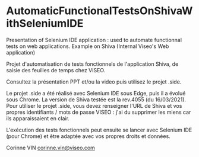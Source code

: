 # AutomaticFunctionalTestsOnShivaWithSeleniumIDE
Presentation of Selenium IDE application : used to automate functionnal tests on web applications. Example on Shiva (Internal Viseo's Web application)

Projet d'automatisation de tests fonctionnels de l'application Shiva, de saisie des feuilles de temps chez VISEO.

Consultez la présentation PPT et/ou la video puis utilisez le projet .side.

Le projet .side a été réalisé avec Selenium IDE sous Edge, puis il a évolué sous Chrome.
La version de Shiva testée est la rev.4055 (du 16/03/2021).
Pour utiliser le projet .side, vous devez renseigner l'URL de Shiva et vos propres identifiants / mots de passe VISEO : 
j'ai du supprimer les miens car ils apparaissaient en clair.

L'exécution des tests fonctionnels peut ensuite se lancer avec Selenium IDE (pour Chrome)
et être adaptée avec vos propres droits et données.

Corinne VIN
corinne.vin@viseo.com
